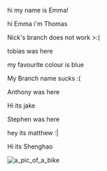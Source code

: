 hi my name is Emma!

hi Emma i'm Thomas

Nick's branch does not work >:(

tobias was here


my favourite colour is blue 


My Branch name sucks :(

Anthony was here

Hi its jake


Stephen was here

hey its matthew :|

Hi its Shenghao

![a_pic_of_a_bike]([http://ridermagazine.com/wp-content/uploads/2019/02/Original-Super-Cub.jpg])